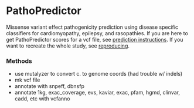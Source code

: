 PathoPredictor
==============================

Missense variant effect pathogenicity prediction using disease specific classifiers for cardiomyopathy, epilepsy, and rasopathies. If you are here to get PathoPredictor scores for a vcf file, see [prediction instructions](docs/how_to_predict.md). If you want to recreate the whole study, see [reproducing](docs/reproducing.md).

### Methods
* use mutalyzer to convert c. to genome coords (had trouble w/ indels)
* mk vcf file
* annotate with snpeff, dbnsfp
* annotate 1kg, exac_coverage, evs, kaviar, exac, pfam, hgmd, clinvar, cadd, etc with vcfanno
